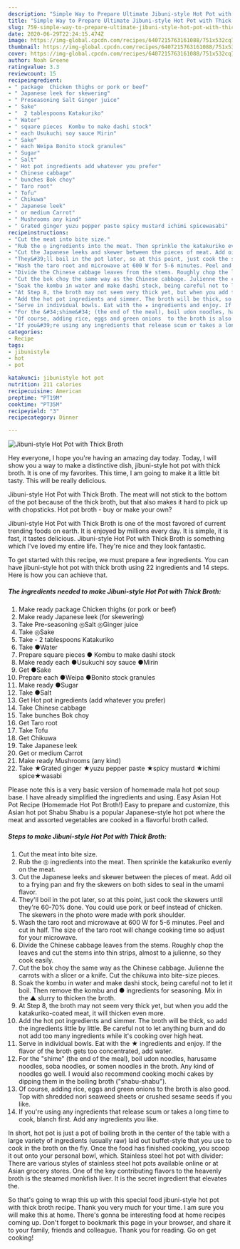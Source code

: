 ```yaml
---
description: "Simple Way to Prepare Ultimate Jibuni-style Hot Pot with Thick Broth"
title: "Simple Way to Prepare Ultimate Jibuni-style Hot Pot with Thick Broth"
slug: 759-simple-way-to-prepare-ultimate-jibuni-style-hot-pot-with-thick-broth
date: 2020-06-29T22:24:15.474Z
image: https://img-global.cpcdn.com/recipes/6407215763161088/751x532cq70/jibuni-style-hot-pot-with-thick-broth-recipe-main-photo.jpg
thumbnail: https://img-global.cpcdn.com/recipes/6407215763161088/751x532cq70/jibuni-style-hot-pot-with-thick-broth-recipe-main-photo.jpg
cover: https://img-global.cpcdn.com/recipes/6407215763161088/751x532cq70/jibuni-style-hot-pot-with-thick-broth-recipe-main-photo.jpg
author: Noah Greene
ratingvalue: 3.3
reviewcount: 15
recipeingredient:
- " package  Chicken thighs or pork or beef"
- " Japanese leek for skewering"
- " Preseasoning Salt Ginger juice"
- " Sake"
- "  2 tablespoons Katakuriko"
- " Water"
- " square pieces  Kombu to make dashi stock"
- " each Usukuchi soy sauce Mirin"
- " Sake"
- " each Weipa Bonito stock granules"
- " Sugar"
- " Salt"
- " Hot pot ingredients add whatever you prefer"
- " Chinese cabbage"
- " bunches Bok choy"
- " Taro root"
- " Tofu"
- " Chikuwa"
- " Japanese leek"
- " or medium Carrot"
- " Mushrooms any kind"
- " Grated ginger yuzu pepper paste spicy mustard ichimi spicewasabi"
recipeinstructions:
- "Cut the meat into bite size."
- "Rub the ◎ ingredients into the meat. Then sprinkle the katakuriko evenly on the meat."
- "Cut the Japanese leeks and skewer between the pieces of meat. Add oil to a frying pan and fry the skewers on both sides to seal in the umami flavor."
- "They&#39;ll boil in the pot later, so at this point, just cook the skewers until they&#39;re 60-70% done. You could use pork or beef instead of chicken. The skewers in the photo were made with pork shoulder."
- "Wash the taro root and microwave at 600 W for 5-6 minutes. Peel and cut in half. The size of the taro root will change cooking time so adjust for your microwave."
- "Divide the Chinese cabbage leaves from the stems. Roughly chop the leaves and cut the stems into thin strips, almost to a julienne, so they cook easily."
- "Cut the bok choy the same way as the Chinese cabbage. Julienne the carrots with a slicer or a knife. Cut the chikuwa into bite-size pieces."
- "Soak the kombu in water and make dashi stock, being careful not to let it boil. Then remove the kombu and ● ingredients for seasoning. Mix in the ▲ slurry to thicken the broth."
- "At Step 8, the broth may not seem very thick yet, but when you add the katakuriko-coated meat, it will thicken even more."
- "Add the hot pot ingredients and simmer. The broth will be thick, so add the ingredients little by little. Be careful not to let anything burn and do not add too many ingredients while it&#39;s cooking over high heat."
- "Serve in individual bowls. Eat with the ★ ingredients and enjoy. If the flavor of the broth gets too concentrated, add water."
- "For the &#34;shime&#34; (the end of the meal), boil udon noodles, harusame noodles, soba noodles, or somen noodles in the broth. Any kind of noodles go well. I would also recommend cooking mochi cakes by dipping them in the boiling broth (&#34;shabu-shabu&#34;)."
- "Of course, adding rice, eggs and green onions  to the broth is also good. Top with shredded nori seaweed sheets or crushed sesame seeds if you like."
- "If you&#39;re using any ingredients that release scum or takes a long time to cook, blanch first. Add any ingredients you like."
categories:
- Recipe
tags:
- jibunistyle
- hot
- pot

katakunci: jibunistyle hot pot 
nutrition: 211 calories
recipecuisine: American
preptime: "PT19M"
cooktime: "PT35M"
recipeyield: "3"
recipecategory: Dinner

---
```



![Jibuni-style Hot Pot with Thick Broth](https://img-global.cpcdn.com/recipes/6407215763161088/751x532cq70/jibuni-style-hot-pot-with-thick-broth-recipe-main-photo.jpg)

Hey everyone, I hope you're having an amazing day today. Today, I will show you a way to make a distinctive dish, jibuni-style hot pot with thick broth. It is one of my favorites. This time, I am going to make it a little bit tasty. This will be really delicious.

Jibuni-style Hot Pot with Thick Broth. The meat will not stick to the bottom of the pot because of the thick broth, but that also makes it hard to pick up with chopsticks. Hot pot broth - buy or make your own?

Jibuni-style Hot Pot with Thick Broth is one of the most favored of current trending foods on earth. It is enjoyed by millions every day. It is simple, it is fast, it tastes delicious. Jibuni-style Hot Pot with Thick Broth is something which I've loved my entire life. They're nice and they look fantastic.


To get started with this recipe, we must prepare a few ingredients. You can have jibuni-style hot pot with thick broth using 22 ingredients and 14 steps. Here is how you can achieve that.

<!--inarticleads1-->

##### The ingredients needed to make Jibuni-style Hot Pot with Thick Broth:

1. Make ready  package  Chicken thighs (or pork or beef)
1. Make ready  Japanese leek (for skewering)
1. Take  Pre-seasoning ◎Salt ◎Ginger juice
1. Take  ◎Sake
1. Take  - 2 tablespoons Katakuriko
1. Take  ●Water
1. Prepare  square pieces ● Kombu to make dashi stock
1. Make ready  each ●Usukuchi soy sauce ●Mirin
1. Get  ●Sake
1. Prepare  each ●Weipa ●Bonito stock granules
1. Make ready  ●Sugar
1. Take  ●Salt
1. Get  Hot pot ingredients (add whatever you prefer)
1. Take  Chinese cabbage
1. Take  bunches Bok choy
1. Get  Taro root
1. Take  Tofu
1. Get  Chikuwa
1. Take  Japanese leek
1. Get  or medium Carrot
1. Make ready  Mushrooms (any kind)
1. Take  ★Grated ginger ★yuzu pepper paste ★spicy mustard ★ichimi spice★wasabi


Please note this is a very basic version of homemade mala hot pot soup base. I have already simplified the ingredients and using. Easy Asian Hot Pot Recipe (Homemade Hot Pot Broth!) Easy to prepare and customize, this Asian hot pot Shabu Shabu is a popular Japanese-style hot pot where the meat and assorted vegetables are cooked in a flavorful broth called. 

<!--inarticleads2-->

##### Steps to make Jibuni-style Hot Pot with Thick Broth:

1. Cut the meat into bite size.
1. Rub the ◎ ingredients into the meat. Then sprinkle the katakuriko evenly on the meat.
1. Cut the Japanese leeks and skewer between the pieces of meat. Add oil to a frying pan and fry the skewers on both sides to seal in the umami flavor.
1. They&#39;ll boil in the pot later, so at this point, just cook the skewers until they&#39;re 60-70% done. You could use pork or beef instead of chicken. The skewers in the photo were made with pork shoulder.
1. Wash the taro root and microwave at 600 W for 5-6 minutes. Peel and cut in half. The size of the taro root will change cooking time so adjust for your microwave.
1. Divide the Chinese cabbage leaves from the stems. Roughly chop the leaves and cut the stems into thin strips, almost to a julienne, so they cook easily.
1. Cut the bok choy the same way as the Chinese cabbage. Julienne the carrots with a slicer or a knife. Cut the chikuwa into bite-size pieces.
1. Soak the kombu in water and make dashi stock, being careful not to let it boil. Then remove the kombu and ● ingredients for seasoning. Mix in the ▲ slurry to thicken the broth.
1. At Step 8, the broth may not seem very thick yet, but when you add the katakuriko-coated meat, it will thicken even more.
1. Add the hot pot ingredients and simmer. The broth will be thick, so add the ingredients little by little. Be careful not to let anything burn and do not add too many ingredients while it&#39;s cooking over high heat.
1. Serve in individual bowls. Eat with the ★ ingredients and enjoy. If the flavor of the broth gets too concentrated, add water.
1. For the &#34;shime&#34; (the end of the meal), boil udon noodles, harusame noodles, soba noodles, or somen noodles in the broth. Any kind of noodles go well. I would also recommend cooking mochi cakes by dipping them in the boiling broth (&#34;shabu-shabu&#34;).
1. Of course, adding rice, eggs and green onions  to the broth is also good. Top with shredded nori seaweed sheets or crushed sesame seeds if you like.
1. If you&#39;re using any ingredients that release scum or takes a long time to cook, blanch first. Add any ingredients you like.


In short, hot pot is just a pot of boiling broth in the center of the table with a large variety of ingredients (usually raw) laid out buffet-style that you use to cook in the broth on the fly. Once the food has finished cooking, you scoop it out onto your personal bowl, which. Stainless steel hot pot with divider: There are various styles of stainless steel hot pots available online or at Asian grocery stores. One of the key contributing flavors to the heavenly broth is the steamed monkfish liver. It is the secret ingredient that elevates the. 

So that's going to wrap this up with this special food jibuni-style hot pot with thick broth recipe. Thank you very much for your time. I am sure you will make this at home. There's gonna be interesting food at home recipes coming up. Don't forget to bookmark this page in your browser, and share it to your family, friends and colleague. Thank you for reading. Go on get cooking!
